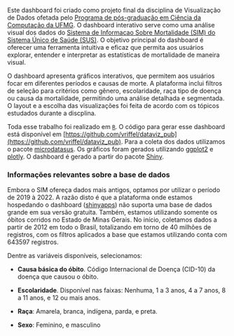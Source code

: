 Este dashboard foi criado como projeto final da disciplina de Visualização de
Dados ofetada pelo [Programa de pós-graduação em Ciência da Computação da
UFMG](https://ppgcc.dcc.ufmg.br/). O dashboard interativo serve como uma análise
visual dos dados do [Sistema de Informacao Sobre Mortalidade (SIM) do Sistema
Único de Saúde (SUS)](https://svs.aids.gov.br/daent/cgiae/sim/apresentacao/). O
objetivo principal do dashboard é oferecer uma ferramenta intuitiva e eficaz que
permita aos usuários explorar, entender e interpretar as estatísticas de
mortalidade de maneira visual.

O dashboard apresenta gráficos interativos, que permitem aos usuários focar em
diferentes períodos e causas de morte. A plataforma inclui filtros de seleção
para critérios como gênero, escolaridade, raça tipo de doença ou causa da
mortalidade, permitindo uma análise detalhada e segmentada. O layout e a escolha
das visualizações foi feita de acordo com os tópicos estudados durante a
discplina.

Toda esse trabalho foi realizado em [`R`](https://www.r-project.org/). O código
para gerar esse dashboard está disponível em
[https://github.com/vriffel/dataviz_pub](https://github.com/vriffel/dataviz_pub).
Para a coleta dos dados utilizamos o pacote
[microdatasus](https://github.com/rfsaldanha/microdatasus). Os gráficos foram
gerados utilizando [ggplot2](https://ggplot2.tidyverse.org/) e [plotly](https://plotly.com/). O
dashboard é gerado a partir do pacote [Shiny](https://shiny.posit.co/).

### Informações relevantes sobre a base de dados

Embora o SIM ofereça dados mais antigos, optamos por utilizar o período de 2019
à 2022. A razão disto é que a plataforma onde estamos hospedando o dashboard
([shinyapps](https://www.shinyapps.io/)) não suporta uma base de dados grande em
sua versão gratuita. Também, estamos utilizando somente os óbitos corridos no
Estado de Minas Gerais. No início, coletamos dados a partir de 2012 em todo o
Brasil, totalizando em torno de 40 milhões de registros, com os filtros
aplicados a base que estamos utilizando conta com 643597 registros.

Dentre as variáveis disponíveis, selecionamos:

+ **Causa básica do óbito**. Código Internacional de Doença (CID-10) da doença que
  causou o óbito.

+ **Escolaridade**. Disponível nas faixas: Nenhuma, 1 a 3 anos, 4 a 7 anos, 8 a
  11 anos, e 12 ou mais anos.

+ **Raça**: Amarela, branca, indígena, parda, e preta.

+ **Sexo**: Feminino, e masculino
